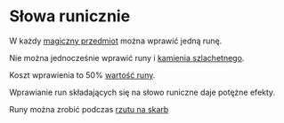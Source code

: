 # Słowa runicznie

W każdy [magiczny przedmiot](#file-magiczne-przedmioty-md) można wprawić jedną runę.

Nie można jednocześnie wprawić runy i [kamienia szlachetnego](#file-kamienie-szlachetne-md).

Koszt wprawienia to 50% [wartość runy](#file-wartosc-przedmiotu-md).

Wprawianie run składających się na słowo runiczne daje potężne efekty.

Runy można zrobić podczas [rzutu na skarb](#file-rzut-na-skarb-md)

